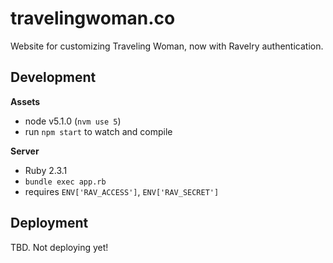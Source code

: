 # travelingwoman.co

Website for customizing Traveling Woman, now with Ravelry authentication.

## Development

**Assets**

- node v5.1.0 (`nvm use 5`)
- run `npm start` to watch and compile

**Server**

- Ruby 2.3.1
- `bundle exec app.rb`
- requires `ENV['RAV_ACCESS']`, `ENV['RAV_SECRET']`

## Deployment

TBD. Not deploying yet!